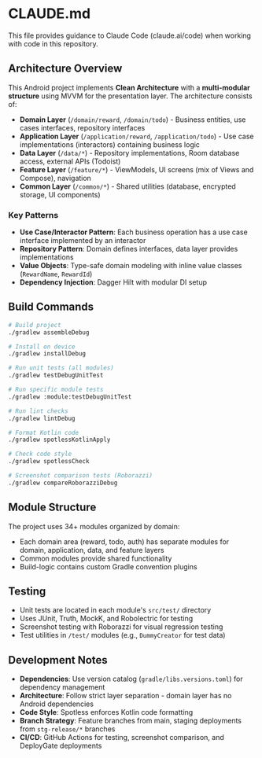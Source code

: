 # CLAUDE.md

This file provides guidance to Claude Code (claude.ai/code) when working with code in this repository.

## Architecture Overview

This Android project implements **Clean Architecture** with a **multi-modular structure** using MVVM for the presentation layer. The architecture consists of:

- **Domain Layer** (`/domain/reward`, `/domain/todo`) - Business entities, use cases interfaces, repository interfaces
- **Application Layer** (`/application/reward`, `/application/todo`) - Use case implementations (interactors) containing business logic
- **Data Layer** (`/data/*`) - Repository implementations, Room database access, external APIs (Todoist)
- **Feature Layer** (`/feature/*`) - ViewModels, UI screens (mix of Views and Compose), navigation
- **Common Layer** (`/common/*`) - Shared utilities (database, encrypted storage, UI components)

### Key Patterns
- **Use Case/Interactor Pattern**: Each business operation has a use case interface implemented by an interactor
- **Repository Pattern**: Domain defines interfaces, data layer provides implementations
- **Value Objects**: Type-safe domain modeling with inline value classes (`RewardName`, `RewardId`)
- **Dependency Injection**: Dagger Hilt with modular DI setup

## Build Commands

```bash
# Build project
./gradlew assembleDebug

# Install on device
./gradlew installDebug

# Run unit tests (all modules)
./gradlew testDebugUnitTest

# Run specific module tests
./gradlew :module:testDebugUnitTest

# Run lint checks
./gradlew lintDebug

# Format Kotlin code
./gradlew spotlessKotlinApply

# Check code style
./gradlew spotlessCheck

# Screenshot comparison tests (Roborazzi)
./gradlew compareRoborazziDebug
```

## Module Structure

The project uses 34+ modules organized by domain:
- Each domain area (reward, todo, auth) has separate modules for domain, application, data, and feature layers
- Common modules provide shared functionality
- Build-logic contains custom Gradle convention plugins

## Testing

- Unit tests are located in each module's `src/test/` directory
- Uses JUnit, Truth, MockK, and Robolectric for testing
- Screenshot testing with Roborazzi for visual regression testing
- Test utilities in `/test/` modules (e.g., `DummyCreator` for test data)

## Development Notes

- **Dependencies**: Use version catalog (`gradle/libs.versions.toml`) for dependency management
- **Architecture**: Follow strict layer separation - domain layer has no Android dependencies
- **Code Style**: Spotless enforces Kotlin code formatting
- **Branch Strategy**: Feature branches from main, staging deployments from `stg-release/*` branches
- **CI/CD**: GitHub Actions for testing, screenshot comparison, and DeployGate deployments